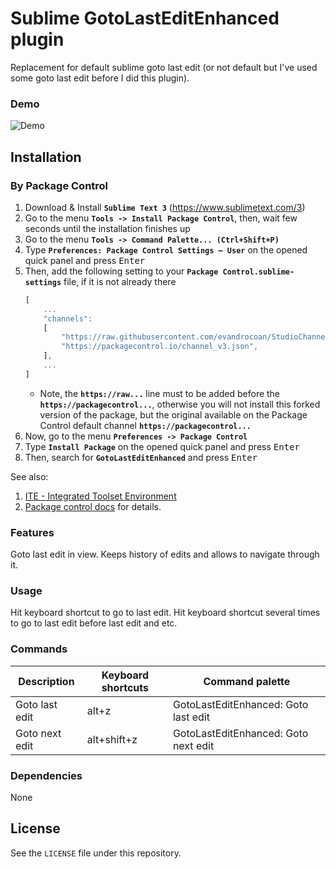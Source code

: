 # Sublime GotoLastEditEnhanced plugin

Replacement for default sublime goto last edit (or not default but I've used
some goto last edit before I did this plugin).


### Demo

![Demo](https://github.com/shagabutdinov/sublime-enhanced-demos/raw/master/goto_last_edit_enhanced.gif "Demo")


## Installation

### By Package Control

1. Download & Install **`Sublime Text 3`** (https://www.sublimetext.com/3)
1. Go to the menu **`Tools -> Install Package Control`**, then,
   wait few seconds until the installation finishes up
1. Go to the menu **`Tools -> Command Palette...
   (Ctrl+Shift+P)`**
1. Type **`Preferences:
   Package Control Settings – User`** on the opened quick panel and press <kbd>Enter</kbd>
1. Then,
   add the following setting to your **`Package Control.sublime-settings`** file, if it is not already there
   ```js
   [
       ...
       "channels":
       [
           "https://raw.githubusercontent.com/evandrocoan/StudioChannel/master/channel.json",
           "https://packagecontrol.io/channel_v3.json",
       ],
       ...
   ]
   ```
   * Note,
     the **`https://raw...`** line must to be added before the **`https://packagecontrol...`**,
     otherwise you will not install this forked version of the package,
     but the original available on the Package Control default channel **`https://packagecontrol...`**
1. Now,
   go to the menu **`Preferences -> Package Control`**
1. Type **`Install Package`** on the opened quick panel and press <kbd>Enter</kbd>
1. Then,
search for **`GotoLastEditEnhanced`** and press <kbd>Enter</kbd>

See also:
1. [ITE - Integrated Toolset Environment](https://github.com/evandrocoan/ITE)
1. [Package control docs](https://packagecontrol.io/docs/usage) for details.


### Features

Goto last edit in view. Keeps history of edits and allows to navigate through it.


### Usage

Hit keyboard shortcut to go to last edit. Hit keyboard shortcut several times to
go to last edit before last edit and etc.


### Commands

| Description    | Keyboard shortcuts | Command palette                      |
|----------------|--------------------|--------------------------------------|
| Goto last edit | alt+z              | GotoLastEditEnhanced: Goto last edit |
| Goto next edit | alt+shift+z        | GotoLastEditEnhanced: Goto next edit |


### Dependencies

None


## License

See the `LICENSE` file under this repository.

